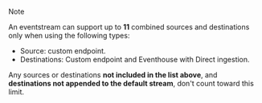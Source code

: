 
> [!NOTE]
> An eventstream can support up to **11** combined sources and destinations only when using the following types:
> - Source: custom endpoint.
> - Destinations: Custom endpoint and Eventhouse with Direct ingestion.
> 
> Any sources or destinations **not included in the list above**, and **destinations not appended to the default stream**, don't count toward this limit.
